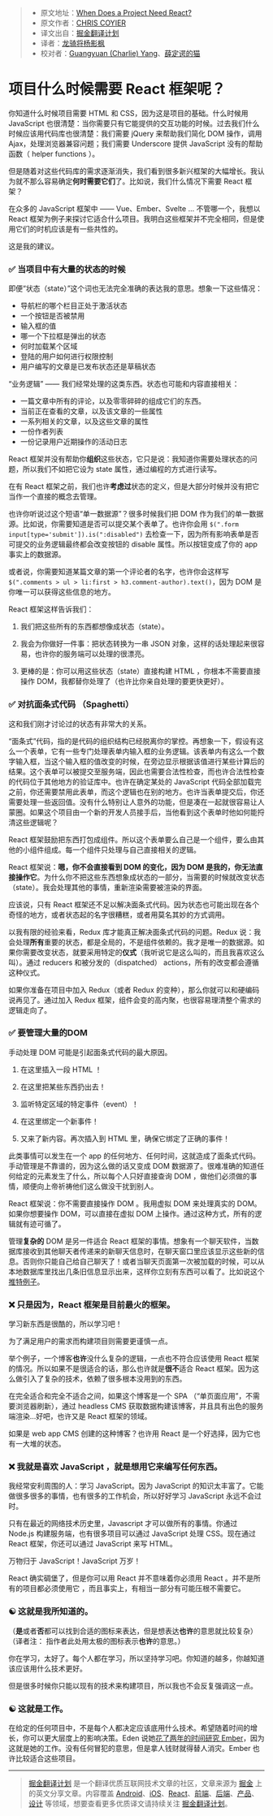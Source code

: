 > * 原文地址：[When Does a Project Need React?](https://css-tricks.com/project-need-react/)
> * 原文作者：[CHRIS COYIER](https://css-tricks.com/author/chriscoyier/)
> * 译文出自：[掘金翻译计划](https://github.com/xitu/gold-miner)
> * 译者：[龙骑将杨影枫](https://github.com/stormrabbit)
> * 校对者：[Guangyuan (Charlie) Yang](https://github.com/yzgyyang)、[薛定谔的猫](https://github.com/Aladdin-ADD)

# 项目什么时候需要 React 框架呢？ #

你知道什么时候项目需要 HTML 和 CSS，因为这是项目的基础。什么时候用 JavaScript 也很清楚：当你需要只有它能提供的交互功能的时候。过去我们什么时候应该用代码库也很清楚：我们需要 jQuery 来帮助我们简化 DOM 操作，调用 Ajax，处理浏览器兼容问题；我们需要 Underscore 提供 JavaScript 没有的帮助函数（ helper functions ）。

但是随着对这些代码库的需求逐渐消失，我们看到很多新兴框架的大幅增长。我认为就不那么容易确定**何时需要它们**了。比如说，我们什么情况下需要 React 框架？

在众多的 JavaScript 框架中 —— Vue、Ember、Svelte ... 不管哪一个，我想以 React 框架为例子来探讨它适合什么项目。我明白这些框架并不完全相同，但是使用它们的时机应该是有一些共性的。

这是我的建议。

### ✅ 当项目中有大量的状态的时候 ###


即便“状态（state）”这个词也无法完全准确的表达我的意思。想象一下这些情况：

- 导航栏的哪个栏目正处于激活状态
- 一个按钮是否被禁用
- 输入框的值
- 哪一个下拉框是弹出的状态
- 何时加载某个区域
- 登陆的用户如何进行权限控制
- 用户编写的文章是已发布状态还是草稿状态


“业务逻辑” —— 我们经常处理的这类东西。状态也可能和内容直接相关：

- 一篇文章中所有的评论，以及零零碎碎的组成它们的东西。
- 当前正在查看的文章，以及该文章的一些属性
- 一系列相关的文章，以及这些文章的属性
- 一份作者列表
- 一份记录用户近期操作的活动日志

React 框架并没有帮助你**组织**这些状态，它只是说：我知道你需要处理状态的问题，所以我们不如把它设为 state 属性，通过编程的方式进行读写。


在有 React 框架之前，我们也许**考虑过**状态的定义，但是大部分时候并没有把它当作一个直接的概念去管理。


也许你听说过这个短语“单一数据源”？很多时候我们把 DOM 作为我们的单一数据源。比如说，你需要知道是否可以提交某个表单了。也许你会用 `$(".form input[type='submit']).is(":disabled")` 去检查一下，因为所有影响表单是否可提交的业务逻辑最终都会改变按钮的 disable 属性。所以按钮变成了你的 app 事实上的数据源。


或者说，你需要知道某篇文章的第一个评论者的名字，也许你会这样写 `$(".comments > ul > li:first > h3.comment-author).text()`，因为 DOM 是你唯一可以获得这些信息的地方。


React 框架这样告诉我们：

1. 我们把这些所有的东西都想像成状态（state）。

2. 我会为你做好一件事：把状态转换为一串 JSON 对象，这样的话处理起来很容易，也许你的服务端可以处理的很漂亮。

3. 更棒的是：你可以用这些状态（state）直接构建 HTML ，你根本不需要直接操作 DOM，我都替你处理了（也许比你亲自处理的要更快更好）。

### ✅ 对抗面条式代码 （Spaghetti） ###

这和我们刚才讨论过的状态有非常大的关系。

“面条式”代码，指的是代码的组织结构已经脱离你的掌控。再想象一下，假设有这么一个表单，它有一些专门处理表单内输入框的业务逻辑。该表单内有这么一个数字输入框，当这个输入框的值改变的时候，在旁边显示根据该值进行某些计算后的结果。这个表单可以被提交至服务端，因此也需要合法性检查，而也许合法性检查的代码位于其他地方的验证库中。也许在确定某处的 JavaScript 代码全部加载完之前，你还需要禁用此表单，而这个逻辑也在别的地方。也许当表单提交后，你还需要处理一些返回值。没有什么特别让人意外的功能，但是凑在一起就很容易让人蒙圈。如果这个项目由一个新的开发人员接手后，当他看到这个表单时他如何能捋清这些逻辑呢？

React 框架鼓励把东西打包成组件。所以这个表单要么自己是一个组件，要么由其他的小组件组成。每一个组件只处理与自己直接相关的逻辑。

React 框架说：**嗯，你不会直接看到 DOM 的变化，因为 DOM 是我的，你无法直接操作它**。为什么你不把这些东西想象成状态的一部分，当需要的时候就改变状态（state）。我会处理其他的事情，重新渲染需要被渲染的界面。

应该说，只有 React 框架还不足以解决面条式代码。因为状态也可能出现在各个奇怪的地方，或者状态起的名字很糟糕，或者用莫名其妙的方式调用。

以我有限的经验来看，Redux 库才能真正解决面条式代码的问题。Redux 说：我会处理**所有**重要的状态，都是全局的，不是组件依赖的。我才是唯一的数据源。如果你需要改变状态，就要采用特定的**仪式**（我听说它是这么叫的，而且我喜欢这么叫）。通过 reducers 和被分发的（dispatched） actions，所有的改变都会遵循这种仪式。

如果你准备在项目中加入 Redux（或者 Redux 的变种），那么你就可以和硬编码说再见了。通过加入 Redux 框架，组件会变的高内聚，也很容易理清整个需求的逻辑走向了。

### ✅ 要管理大量的DOM ###

手动处理 DOM 可能是引起面条式代码的最大原因。

1. 在这里插入一段 HTML ！

2. 在这里把某些东西扔出去！

3. 监听特定区域的特定事件（event）！

4. 在这里绑定一个新事件！

5. 又来了新内容。再次插入到 HTML 里，确保它绑定了正确的事件！

此类事情可以发生在一个 app 的任何地方、任何时间，这就造成了面条式代码。手动管理是不靠谱的，因为这么做的话又变成 DOM 数据源了。很难准确的知道任何给定的元素发生了什么，所以每个人只好直接查询 DOM ，做他们必须做的事情，顺便向上帝祈祷他们这么做没干扰到别人。

React 框架说：你不需要直接操作 DOM 。我用虚拟 DOM 来处理真实的 DOM。如果你想要操作 DOM，可以直接在虚拟 DOM 上操作。通过这种方式，所有的逻辑就有迹可循了。

管理**复杂的** DOM 是另一件适合 React 框架的事情。想象有一个聊天软件，当数据库接收到其他聊天者传递来的新聊天信息时，在聊天窗口里应该显示这些新的信息。否则你只能自己给自己聊天了！或者当聊天页面第一次被加载的时候，可以从本地数据库里找出几条旧信息显示出来，这样你立刻有东西可以看了。比如说这个[推特例子](https://twitter.com/mjackson/status/849636985740210177)。

### ❌ 只是因为，React 框架是目前最火的框架。 ###

学习新东西是很酷的，所以学习吧！

为了满足用户的需求而构建项目则需要更谨慎一点。

举个例子，一个博客**也许**没什么复杂的逻辑，一点也不符合应该使用 React 框架的情况。所以如果不是很适合的话，那么也许就是**很不**适合 React 框架。因为这么做引入了复杂的技术，依赖了很多根本没用到的东西。

在完全适合和完全不适合之间，如果这个博客是一个 SPA （“单页面应用”，不需要浏览器刷新），通过 headless CMS 获取数据构建该博客，并且具有出色的服务端渲染...好吧，也许又是 React 框架的领域。

如果是 web app CMS 创建的这种博客？也许用 React 是一个好选择，因为它也有一大堆的状态。

### ❌ 我就是喜欢 JavaScript ，就是想用它来编写任何东西。 ###

我经常安利周围的人：学习 JavaScript。因为 JavaScript 的知识太丰富了。它能做很多很多的事情，也有很多的工作机会，所以好好学习 JavaScript 永远不会过时。

只有在最近的网络技术历史里，Javascript 才可以做所有的事情。你通过 Node.js 构建服务端，也有很多项目可以通过 JavaScript 处理 CSS。现在通过 React 框架，你还可以通过 JavaScript 来写 HTML。

万物归于 JavaScript！JavaScript 万岁！

React 确实碉堡了，但是你可以用 React 并不意味着你必须用 React 。并不是所有的项目都必须使用它 ，而且事实上，有相当一部分有可能压根不需要它。

### ☯️ 这就是我所知道的。 ###

（**是**或者**否**都可以找到合适的图标来表达，但是想表达**也许**的意思就比较复杂）（译者注： 指作者此处用太极的图标表示**也许**的意思。）

你在学习，太好了。每个人都在学习，所以坚持学习吧。你知道的越多，你越知道该应该用什么技术更好。

但是很多时候你只能以现有的技术来构建项目，所以我也不会反复强调这一点。

### ☯️ 这就是工作。 ###

在给定的任何项目中，不是每个人都决定应该底用什么技术。希望随着时间的增长，你可以更大层度上的影响决策。Eden 说她[花了两年的时间研究 Ember](https://twitter.com/edenthecat/status/849640183360352257)，因为这就是她的工作。没有任何冒犯的意思，但是拿人钱财就得替人消灾。Ember 也许比较适合这些项目。

---

> [掘金翻译计划](https://github.com/xitu/gold-miner) 是一个翻译优质互联网技术文章的社区，文章来源为 [掘金](https://juejin.im) 上的英文分享文章。内容覆盖 [Android](https://github.com/xitu/gold-miner#android)、[iOS](https://github.com/xitu/gold-miner#ios)、[React](https://github.com/xitu/gold-miner#react)、[前端](https://github.com/xitu/gold-miner#前端)、[后端](https://github.com/xitu/gold-miner#后端)、[产品](https://github.com/xitu/gold-miner#产品)、[设计](https://github.com/xitu/gold-miner#设计) 等领域，想要查看更多优质译文请持续关注 [掘金翻译计划](https://github.com/xitu/gold-miner)。
